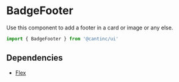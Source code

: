 # BadgeFooter

Use this component to add a footer in a card or image or any else.

```typescript
import { BadgeFooter } from '@cantinc/ui'
```

## Dependencies

- [Flex](/ui/layout/flex)
